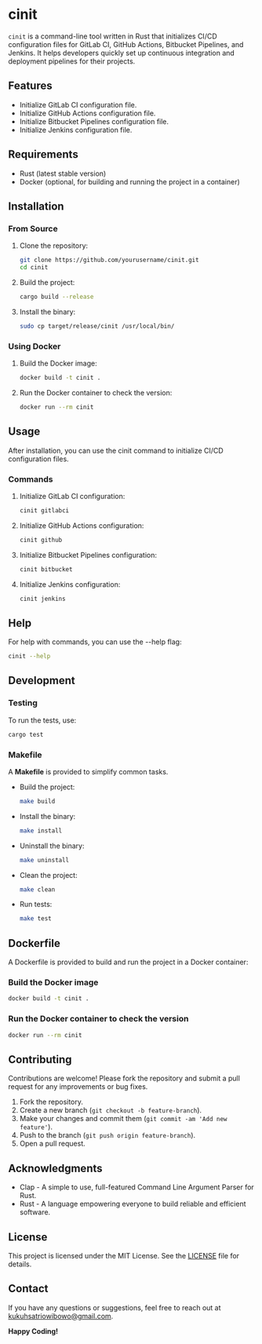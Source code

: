 # cinit

`cinit` is a command-line tool written in Rust that initializes CI/CD configuration files for GitLab CI, GitHub Actions, Bitbucket Pipelines, and Jenkins. It helps developers quickly set up continuous integration and deployment pipelines for their projects.

## Features

- Initialize GitLab CI configuration file.
- Initialize GitHub Actions configuration file.
- Initialize Bitbucket Pipelines configuration file.
- Initialize Jenkins configuration file.

## Requirements

- Rust (latest stable version)
- Docker (optional, for building and running the project in a container)

## Installation

### From Source

1. Clone the repository:

   ```sh
   git clone https://github.com/yourusername/cinit.git
   cd cinit
   ```

2. Build the project:

   ```sh
   cargo build --release
   ```

3. Install the binary:   

   ```sh
   sudo cp target/release/cinit /usr/local/bin/
   ```

### Using Docker

1. Build the Docker image:

   ```sh
   docker build -t cinit .
   ```

2. Run the Docker container to check the version:

   ```sh
   docker run --rm cinit
   ```

## Usage

After installation, you can use the cinit command to initialize CI/CD configuration files.

### Commands

1. Initialize GitLab CI configuration:

   ```sh
   cinit gitlabci
   ```

2. Initialize GitHub Actions configuration:

   ```sh
   cinit github
   ```

3. Initialize Bitbucket Pipelines configuration:

   ```sh
   cinit bitbucket
   ```

4. Initialize Jenkins configuration:

   ```sh
   cinit jenkins
   ```

## Help

For help with commands, you can use the --help flag:

   ```sh
   cinit --help
   ```

## Development

### Testing

To run the tests, use:

   ```sh
   cargo test
   ```

### Makefile

A **Makefile** is provided to simplify common tasks.

- Build the project:

   ```sh
   make build
   ```

- Install the binary:

   ```sh
   make install
   ```

- Uninstall the binary:

   ```sh
   make uninstall
   ```

- Clean the project:

   ```sh
   make clean
   ```

- Run tests:

   ```sh
   make test
   ```

## Dockerfile

A Dockerfile is provided to build and run the project in a Docker container:   

### Build the Docker image

   ```sh
   docker build -t cinit .
   ```
   

### Run the Docker container to check the version

   ```sh
   docker run --rm cinit
   ```

## Contributing

Contributions are welcome! Please fork the repository and submit a pull request for any improvements or bug fixes.

1. Fork the repository.
2. Create a new branch (`git checkout -b feature-branch`).
3. Make your changes and commit them (`git commit -am 'Add new feature'`).
4. Push to the branch (`git push origin feature-branch`).
5. Open a pull request.

## Acknowledgments

- Clap - A simple to use, full-featured Command Line Argument Parser for Rust.
- Rust - A language empowering everyone to build reliable and efficient software.

## License

This project is licensed under the MIT License. See the [LICENSE](LICENSE) file for details.

## Contact

If you have any questions or suggestions, feel free to reach out at [kukuhsatriowibowo@gmail.com](mailto:kukuhsatriowibowo@gmail.com).


**Happy Coding!**
